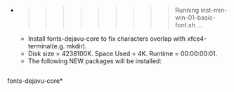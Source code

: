 * >>>>>>>>> Running inst-min-win-01-basic-font.sh ...
  * Install fonts-dejavu-core to fix characters overlap with xfce4-terminal(e.g. mkdir).
  * Disk size = 4238100K. Space Used = 4K. Runtime = 00:00:00:01.
  * The following NEW packages will be installed:
  ```bash
fonts-dejavu-core*
  ```
